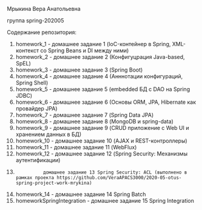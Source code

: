 Мрыкина Вера Анатольевна

группа spring-202005

Содержание репозитория:
1. homework_1 - домашнее задание 1 (IoC-контейнер в Spring, XML-контекст cо Spring Beans и DI между ними)
2. homework_2 - домашнее задание 2 (Конфигуцрация Java-based, SpEL)
3. homework_3 - домашнее задание 3 (Spring Boot)
4. homework_4 - домашнее задание 4 (Анннотации конфигураций, Spring Shell)
5. homework_5 - домашнее задание 5 (embedded БД с DAO на Spring JDBC)
6. homework_6 - домашнее задание 6 (Основы ORM, JPA, Hibernate как провайдер JPA)
7. homework_7 - домашнее задание 7 (Spring Data JPA)
8. homework_8 - домашнее задание 8 (MongoDB и spring-data)
9. homework_9 - домашнее задание 9 (CRUD приложение с Web UI и хранением данных в БД)
10. homework_10 - домашнее задание 10 (AJAX и REST-контроллеры)
11. homework_11 - домашнее задание 11 (WebFlux)
12. homework_12 - домашнее задание 12 (Spring Security: Механизмы аутентификации)
13.               домашнее задание 13 Spring Security: ACL (выполнено в рамках проекта https://github.com/VeraAPACS3000/2020-05-otus-spring-project-work-mrykina)
14. homework_14 - домашнее задание 14 Spring Batch
15. homeworkSpringIntegration - домашнее задание 15 Spring Integration
